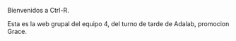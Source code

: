 Bienvenidos a Ctrl-R.

Esta es la web grupal del equipo 4, del turno de tarde de Adalab, promocion Grace. 
